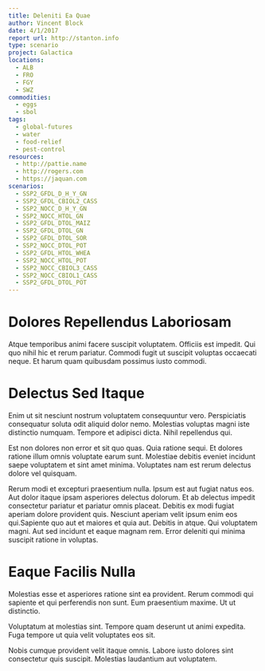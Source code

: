 ```yaml
---
title: Deleniti Ea Quae
author: Vincent Block
date: 4/1/2017
report url: http://stanton.info
type: scenario
project: Galactica
locations:
  - ALB
  - FRO
  - FGY
  - SWZ
commodities:
  - eggs
  - sbol
tags:
  - global-futures
  - water
  - food-relief
  - pest-control
resources:
  - http://pattie.name
  - http://rogers.com
  - https://jaquan.com
scenarios:
  - SSP2_GFDL_D_H_Y_GN
  - SSP2_GFDL_CBIOL2_CASS
  - SSP2_NOCC_D_H_Y_GN
  - SSP2_NOCC_HTOL_GN
  - SSP2_GFDL_DTOL_MAIZ
  - SSP2_GFDL_DTOL_GN
  - SSP2_GFDL_DTOL_SOR
  - SSP2_NOCC_DTOL_POT
  - SSP2_GFDL_HTOL_WHEA
  - SSP2_NOCC_HTOL_POT
  - SSP2_NOCC_CBIOL3_CASS
  - SSP2_NOCC_CBIOL1_CASS
  - SSP2_GFDL_DTOL_POT
---
```

# Dolores Repellendus Laboriosam
Atque temporibus animi facere suscipit voluptatem. Officiis est impedit. Qui quo nihil hic et rerum pariatur. Commodi fugit ut suscipit voluptas occaecati neque. Et harum quam quibusdam possimus iusto commodi.

# Delectus Sed Itaque
Enim ut sit nesciunt nostrum voluptatem consequuntur vero. Perspiciatis consequatur soluta odit aliquid dolor nemo. Molestias voluptas magni iste distinctio numquam. Tempore et adipisci dicta. Nihil repellendus qui.
 Est non dolores non error et sit quo quas. Quia ratione sequi. Et dolores ratione illum omnis voluptate earum sunt. Molestiae debitis eveniet incidunt saepe voluptatem et sint amet minima. Voluptates nam est rerum delectus dolore vel quisquam.
 Rerum modi et excepturi praesentium nulla. Ipsum est aut fugiat natus eos. Aut dolor itaque ipsam asperiores delectus dolorum. Et ab delectus impedit consectetur pariatur et pariatur omnis placeat. Debitis ex modi fugiat aperiam dolore provident quis. Nesciunt aperiam velit ipsum enim eos qui.Sapiente quo aut et maiores et quia aut. Debitis in atque. Qui voluptatem magni. Aut sed incidunt et eaque magnam rem. Error deleniti qui minima suscipit ratione in voluptas.

# Eaque Facilis Nulla
Molestias esse et asperiores ratione sint ea provident. Rerum commodi qui sapiente et qui perferendis non sunt. Eum praesentium maxime. Ut ut distinctio.
 Voluptatum at molestias sint. Tempore quam deserunt ut animi expedita. Fuga tempore ut quia velit voluptates eos sit.
 Nobis cumque provident velit itaque omnis. Labore iusto dolores sint consectetur quis suscipit. Molestias laudantium aut voluptatem.

